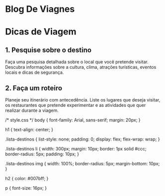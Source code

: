 # Blog De Viagnes
<!DOCTYPE html>
<html>
<head>
    <link rel="stylesheet" type="text/css" href="style.css">
</head>
<body>
    <h1>Dicas de Viagem</h1>
    <div class="dica">
        <h2>1. Pesquise sobre o destino</h2>
        <p>Faça uma pesquisa detalhada sobre o local que você pretende visitar. Descubra informações sobre a cultura, clima, atrações turísticas, eventos locais e dicas de segurança.</p>
    </div>
    <div class="dica">
        <h2>2. Faça um roteiro</h2>
        <p>Planeje seu itinerário com antecedência. Liste os lugares que deseja visitar, os restaurantes que pretende experimentar e as atividades que quer realizar durante a viagem.</p>
    </div>
    <!-- Adicione mais dicas aqui -->
</body>
</html>

/* style.css */
body {
    font-family: Arial, sans-serif;
    margin: 20px;
}

h1 {
    text-align: center;
}

.lista-destinos {
    list-style: none;
    padding: 0;
    display: flex;
    flex-wrap: wrap;
}

.lista-destinos li {
    width: 300px;
    margin: 10px;
    border: 1px solid #ccc;
    border-radius: 5px;
    padding: 10px;
}

.lista-destinos img {
    width: 100%;
    border-radius: 5px;
    margin-bottom: 10px;
}

h2 {
    color: #007bff;
}

p {
    font-size: 16px;
}

